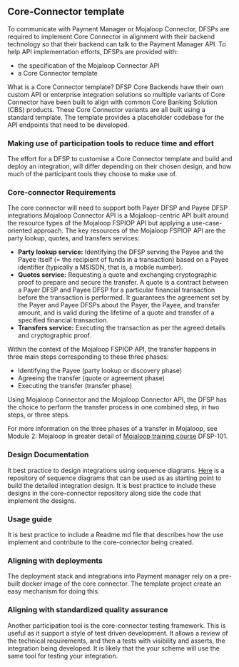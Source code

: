 ## Core-Connector template
To communicate with Payment Manager or Mojaloop Connector, DFSPs are required to implement Core Connector in alignment with their backend technology so that their backend can talk to the Payment Manager API. To help API implementation efforts, DFSPs are provided with:
- the specification of the Mojaloop Connector API
- a Core Connector template

What is a Core Connector template? DFSP Core Backends have their own custom API or enterprise integration solutions so multiple variants of Core Connector have been built to align with common Core Banking Solution (CBS) products. These Core Connector variants are all built using a standard template. The template provides a placeholder codebase for the API endpoints that need to be developed.

### Making use of participation tools to reduce time and effort
The effort for a DFSP to customise a Core Connector template and build and deploy an integration, will differ depending on their chosen design, and how much of the participant tools they choose to make use of.

### Core-connector Requirements
The core connector will need to support both Payer DFSP and Payee DFSP integrations.Mojaloop Connector API is a Mojaloop-centric API built around the resource types of the Mojaloop FSPIOP API but applying a use-case-oriented approach. The key resources of the Mojaloop FSPIOP API are the party lookup, quotes, and transfers services:
- **Party lookup service:** Identifying the DFSP serving the Payee and the Payee itself (= the recipient of funds in a transaction) based on a Payee identifier (typically a MSISDN, that is, a mobile number).
- **Quotes service:** Requesting a quote and exchanging cryptographic proof to prepare and secure the transfer. A quote is a contract between a Payer DFSP and Payee DFSP for a particular financial transaction before the transaction is performed. It guarantees the agreement set by the Payer and Payee DFSPs about the Payer, the Payee, and transfer amount, and is valid during the lifetime of a quote and transfer of a specified financial transaction.
- **Transfers service:** Executing the transaction as per the agreed details and cryptographic proof.

Within the context of the Mojaloop FSPIOP API, the transfer happens in three main steps corresponding to these three phases:
- Identifying the Payee (party lookup or discovery phase)
- Agreeing the transfer (quote or agreement phase)
- Executing the transfer (transfer phase)

Using Mojaloop Connector and the Mojaloop Connector API, the DFSP has the choice to perform the transfer process in one combined step, in two steps, or three steps.

For more information on the three phases of a transfer in Mojaloop, see Module 2: Mojaloop in greater detail of [Mojaloop training course](https://mojaloop.io/mojaloop-training-program/) DFSP-101.

### Design Documentation
It best practice to design integrations using sequence diagrams. 
[Here](./DesignSequenceDiagrams/) is a repository of sequence diagrams that can be used as as starting point to build the detailed integration design. It is best practice to include these designs in the core-connector repository along side the code that implement the designs.

### Usage guide
It is best practice to include a Readme.md file that describes how the use implement and contribute to the core-connector being created.

### Aligning with deployments
The deployment stack and integrations into Payment manager rely on a pre-built docker image of the core connector. The template project create an easy mechanism for doing this.

### Aligning with standardized quality assurance
Another participation tool is the core-connector testing framework. This is useful as it support a style of test driven development. It allows a review of the technical requirements, and then a tests with visibility and asserts, the integration being developed. It is likely that the your scheme will use the same tool for testing your integration.
